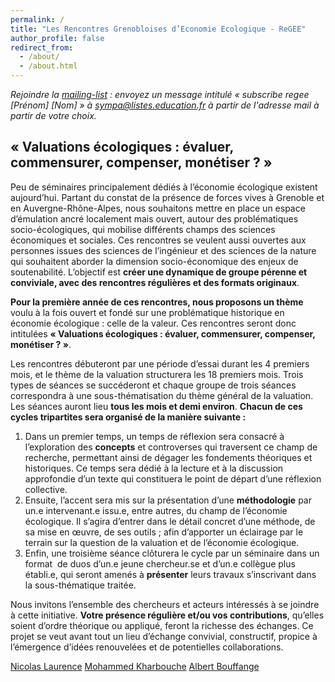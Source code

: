 ```yaml
---
permalink: /
title: "Les Rencontres Grenobloises d’Economie Ecologique - ReGEE"
author_profile: false 
redirect_from: 
  - /about/
  - /about.html
---
```


*Rejoindre la [mailing-list](https://listes.education.fr/sympa/info/regee) : envoyez un message intitulé « subscribe regee [Prénom] [Nom] » à [sympa@listes.education.fr](sympa@listes.education.fr) à partir de l'adresse mail à partir de votre choix.*         


## « Valuations écologiques : évaluer, commensurer, compenser, monétiser ? »

Peu de séminaires principalement dédiés à l’économie écologique existent aujourd’hui. Partant du constat de la présence de forces vives à Grenoble et en Auvergne-Rhône-Alpes, nous souhaitons mettre en place un espace d’émulation ancré localement mais ouvert, autour des problématiques socio-écologiques, qui mobilise différents champs des sciences économiques et sociales. Ces rencontres se veulent aussi ouvertes aux personnes issues des sciences de l’ingénieur et des sciences de la nature qui souhaitent aborder la dimension socio-économique des enjeux de soutenabilité. L’objectif est **créer une dynamique de groupe pérenne et conviviale, avec des rencontres régulières et des formats originaux**.

**Pour la première année de ces rencontres, nous proposons un thème** voulu à la fois ouvert et fondé sur une problématique historique en économie écologique : celle de la valeur.  Ces rencontres seront donc intitulées **« Valuations écologiques : évaluer, commensurer, compenser, monétiser ? »**. 

Les rencontres débuteront par une période d’essai durant les 4 premiers mois, et le thème de la valuation structurera les 18 premiers mois. Trois types de séances se succéderont et chaque groupe de trois séances correspondra à une sous-thématisation du thème général de la valuation. Les séances auront lieu **tous les mois et demi environ**. **Chacun de ces cycles tripartites sera organisé de la manière suivante :**

1. Dans un premier temps, un temps de réflexion sera consacré à l’exploration des **concepts** et controverses qui traversent ce champ de recherche, permettant ainsi de dégager les fondements théoriques et historiques. Ce temps sera dédié à la lecture et à la discussion approfondie d’un texte qui constituera le point de départ d’une réflexion collective.
2. Ensuite, l’accent sera mis sur la présentation d’une **méthodologie** par un.e intervenant.e issu.e, entre autres, du champ de l’économie écologique. Il s’agira d’entrer dans le détail concret d’une méthode, de sa mise en œuvre, de ses outils ; afin d’apporter un éclairage par le terrain sur la question de la valuation et de l’économie écologique.
3. Enfin, une troisième séance clôturera le cycle par un séminaire dans un format  de duos d’un.e jeune chercheur.se et d’un.e collègue plus établi.e, qui seront amenés à **présenter** leurs travaux s’inscrivant dans la sous-thématique traitée.


Nous invitons l’ensemble des chercheurs et acteurs intéressés à se joindre à cette initiative. **Votre présence régulière et/ou vos contributions**, qu’elles soient d’ordre théorique ou appliqué, feront la richesse des échanges. Ce projet se veut avant tout un lieu d’échange convivial, constructif, propice à l’émergence d’idées renouvelées et de potentielles collaborations.

[Nicolas Laurence](mohammed.kharbouche@univ-grenoble-alpes.fr)
[Mohammed Kharbouche](nicolas.laurence1@univ-grenoble-alpes.fr)
[Albert Bouffange](albert.bouffange@inria.fr)


